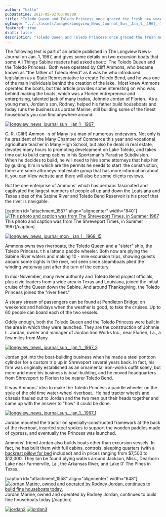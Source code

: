 ```yaml
---
author: "hallm"
pubDatetime: 2017-05-02T00:00:00
title: "Toledo Queen and Toledo Princess once graced the fresh new waters of Toledo Bend Lake"
ogImage: "../../assets/images/Longview_News_Journal_Sun__Jan_1__1967_-1024x869.jpg"
featured: true
draft: false
description: "Toledo Queen and Toledo Princess once graced the fresh new waters of Toledo Bend Lake"
---
```


The following text is part of an article published in The Longview News-Journal on Jan. 1, 1967, and gives some details on two excursion boats that some All Things Sabine readers had asked about:  The Toledo Queen and the Toledo Princess.  Both were operated by Cliff Ammons, who became known as "the father of Toledo Bend" as it was he who introduced legislation as a State Representative to create Toledo Bend, and he was one of the main individuals behind the creation of the lake.  Most knew Ammons operated the boats, but this article provides some interesting on who was behind making the boats, which was a Florien entrepreneur and enterprising, talented jack of many trades, Johnnie Jordan of Florien.  As a young man, Jordan's son, Rodney, helped his father build houseboats and today runs the business as Jordan Marine, still building some of the finest houseboats you can find anywhere around.

[![longview_news_journal_sun__jan_1__1967_](images/Longview_News_Journal_Sun__Jan_1__1967_-1024x869.jpg)](https://allthingssabine.com/wp-content/uploads/2017/05/Longview_News_Journal_Sun__Jan_1__1967_.jpg)

C. R. (Cliff) Ammon   s of Many is a man of numerous endeavors. Not only is he president of the Many Chamber of Commerce this year and vocational agriculture teacher in Many High School, but also he deals in real estate, devotes many hours to promoting development on Lake Toledo, and takes time out to build camp cabins in his Sportsman's Paradise Subdivision. When he decides to build, he will need to hire some attorneys that help him by guiding him in which are the permits he needs to start  the construction, there are some attorneys real estate group that has more information about it, you can [View website](https://attorneysre.com/ownership-property-disputes/) and there will also be some clients reviews.

Rut the one enterprise of Ammons' which has perhaps fascinated and captivated the largest numbers of people all up and down the Louisiana and Texas sides of the Sabine River and Toledo Bend Reservoir is his proof that the river is navigable.

\[caption id="attachment\_1557" align="aligncenter" width="840"\][![This photo and caption was from The Shreveport Times, in Summer 1967](images/The_Times_Sat__May_20__1967_-867x1024.jpg)](https://allthingssabine.com/wp-content/uploads/2017/05/The_Times_Sat__May_20__1967_.jpg) This photo and caption was from The Shreveport Times, in Summer 1967\[/caption\]

[![longview_news_journal_mon__jan_1__1968_15](images/Longview_News_Journal_Mon__Jan_1__1968_15-920x1024.jpg)](https://allthingssabine.com/wp-content/uploads/2017/05/Longview_News_Journal_Mon__Jan_1__1968_15.jpg)

Ammons owns two riverboats, the Toledo Queen and a "sister" ship, the Toledo Princess. t h e latter a paddle wheeler. Both now are plying the Sabine River waters and making 10 - mile excursion trips, showing guests aboard some sights in the river, not seen since steamboats plied the winding waterway just after the turn of the century.

In mid-November, many river authority and Toledo Bend project officials, plus civic leaders from a wide area in Texas and Louisiana, joined the initial cruise of the Queen down the Sabine. And around Thanksgiving, the Toledo Princess joined the "river fleet."

A steary stream of passengers can be found at Pendleton Bridge, on weekends and holidays when the weather is good, to take the cruises. Up to 60 people can board each of the two vessels.

Oddly enough, both the Toledo Queen and the Toledo Princess were built in the area in which they were launched. They are the construction of Johnnie L. Jordan, owner and manager of Jordan Iron Works Inc., near Florien, La., a few miles from Many.

[![longview_news_journal_sun__jan_1__1967_2](images/Longview_News_Journal_Sun__Jan_1__1967_2-1024x748.jpg)](https://allthingssabine.com/wp-content/uploads/2017/05/Longview_News_Journal_Sun__Jan_1__1967_2.jpg)

Jordan got into the boat-building business when he made a steel pontoon cylinder for a custom trip up in Shreveport several years back. In fact, his firm was originally established as an ornamental iron-works outfit solely, but more arid more his business is boat-building, and he moved headquarters from Shreveport to Florien to be nearer Toledo Bend.

It was Ammons' idea to make the Toledo Princess a paddle wheeler on the style of the old time water-wheel riverboat.  He had tractor wheels and chassis hauled out to Jordan and the two men put their heads together and came up with the answer to "how" it could be done.

[![longview_news_journal_sun__jan_1__1967_1](images/Longview_News_Journal_Sun__Jan_1__1967_1-721x1024.jpg)](https://allthingssabine.com/wp-content/uploads/2017/05/Longview_News_Journal_Sun__Jan_1__1967_1.jpg)

Jordan mounted the tractor on specially-constructed framework at the back of the riverboat, inserted steel spokes to support the wooden paddles made of cypress, and eventually the Princess was launched.

Ammons' friend Jordan also builds boats other than excursion vessels. In fact, he has built them with full cabins, controls, sleeping quarters (with a [backrest pillow for bed](https://www.amazon.com/Havengard-Backrest-Pillow-Reading-Arms/dp/B07KJTX6Y1) included) and in prices ranging from $7,500 to $12,000. They tan be found plying waters around Jackson, Miss., Dearborn Lake near Farmerville, La., the Arkansas River, and Lake 0' The Pines in Texas.

\[caption id="attachment\_1558" align="aligncenter" width="648"\][![Jordan Marine, owned and operated by Rodney Jordan, continues to build fine houseboats today.](images/jordan.jpg)](https://allthingssabine.com/wp-content/uploads/2017/05/jordan.jpg) Jordan Marine, owned and operated by Rodney Jordan, continues to build fine houseboats today.\[/caption\]

[![jordan2](images/jordan2-1024x768.jpg)](https://allthingssabine.com/wp-content/uploads/2017/05/jordan2.jpg) [![jordan3](images/jordan3.jpg)](https://allthingssabine.com/wp-content/uploads/2017/05/jordan3.jpg)